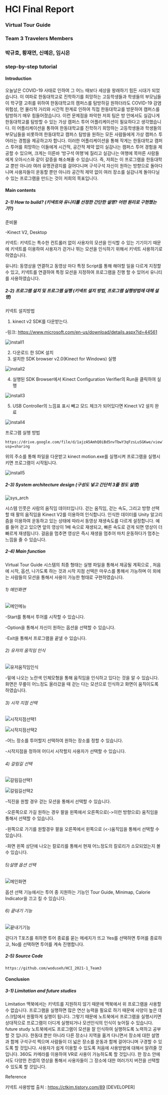 # HCI Final Report
### Virtual Tour Guide

### Team 3 Travelers Members
### 박규호, 황재연, 신예은, 임시은


### step-by-step tutorial

#### Introduction 

오늘날은 COVID-19 사태로 인하여 그 어느 때보다 세상을 왕래하기 힘든 시대가 되었습니다. 이 여파로 한동대학교로 진학하기를 희망하는 고등학생들과 학생들의 부모님들이 학구열 고취를 위하여 한동대학교의 캠퍼스를 탐방하길 원하더라도 COVID-19 감염 위험성, 먼 물리적 거리와 시간적 한계로 인하여 직접 한동대학교를 방문하여 캠퍼스를 탐방하기 매우 힘들어졌습니다.  이런 문제점을 파악한 저희 팀은 방 안에서도 실감나게 한동대학교를 탐방할 수 있는 가상 캠퍼스 투어 어플리케이션이 필요하다고 생각했습니다. 이 어플리케이션을 통하여  한동대학교를 진학하기 희망하는 고등학생들과 학생들의 부모님들을 비롯하여 한동대학교 캠퍼스 탐방을 원하는 모든 사람들에게 가상 캠퍼스 투어라는 경험을 제공하고자 합니다. 
 이러한 어플리케이션을 통해 작게는 한동대학교 캠퍼스 투어를 희망하는 이들에게 시간적, 공간적 제약 없이 실감나는 캠퍼스 투어 경험을 제공할 수 있으며, 크게는 이른바 ‘방구석 여행’에 질리고 실감나는 여행에 목마른 사람들에게 오아시스와 같이 갈증을 해소해줄 수 있습니다. 즉, 저희는 이 프로그램을 한동대학교 뿐만 아니라 여러 유명관광지를 걸어다니며 구석구석 자신이 원하는 방향으로 돌아다니며 사용자들이 운동할 뿐만 아니라 공간적 제약 없이 여러 장소를 실감나게 돌아다닐 수 있는 프로그램을 만드는 것이 저희의 목표입니다.


#### Main contents

##### 2-1) How to build? (키넥트와 유니티를 선정한 간단한 설명? 어떤 원리로 구현했는가?) 

준비물

-Kinect V2, Desktop



키넥트:
키넥트는 특수한 컨트롤러 없이 사용자의 모션을 인식할 수 있는 기기이기 때문에 키넥트를 이용하여 사용자가 걷거나 뛰는 모션을 인식하기 위해서 키넥트 사용하기로 하였습니다. 



유니티:
동영상을 연결하고 동영상 마다 특정 Script를 통해 해야할 일을 다르게 지정할 수 있고, 키넥트를 연결하여 특정 모션을 지정하여 프로그램을 진행 할 수 있어서 유니티를  사용하였습니다.





##### 2-2) 프로그램 설치 및 프로그램 실행 (키넥트 설치 방법, 프로그램 실행방법에 대해 설명)
키넥트 설치방법
1. kinect v2 SDK를 다운받는다. 

-링크: https://www.microsoft.com/en-us/download/details.aspx?id=44561

![install1](https://github.com/pgho8/HCI_final_report/blob/main/images/install1.png)


2. 다운로드 한 SDK 설치
3. 설치한 SDK browser v2.0(Kinect for Windows) 실행 

![install2](https://github.com/pgho8/HCI_final_report/blob/main/images/install2.png)


4. 실행된 SDK Browser에서 Kinect Configuration Verifier의 Run을 클릭하여 실행

![install3](https://github.com/pgho8/HCI_final_report/blob/main/images/install3.png)

5. USB Controller의 느낌표 표시 빼고 모드 체크가 되어있다면 Kinect V2 설치 완료

![install4](https://github.com/pgho8/HCI_final_report/blob/main/images/install4.png)

프로그램 실행 방법

	https://drive.google.com/file/d/1ajzA5AmhQ0iBd5nvTbwY3qFzsLuSGKwe/view?usp=sharing 
	
위의 주소를 통해 파일을 다운받고 kinect motion.exe를 실행시켜 프로그램을 실행시키면 프로그램이 시작됩니다.

![install5](https://github.com/pgho8/HCI_final_report/blob/main/images/install5.png)
	

##### 2-3) System architecture design (구성도 넣고 간단히 3줄 정도 설명)

![sys_arch](https://github.com/pgho8/HCI_final_report/blob/main/images/system_arch.png)

시스템 인풋은 사람의 움직임 데이터입니다. 걷는 움직임, 걷는 속도, 그리고 방향 선택할 때 팔의 움직임을 Kinect V2를 이용하여 인식합니다. 인식한 데이터를 Unity 알고리즘을 이용하여 운동하고 있는 상태에 따라서 동영상 재생속도를 다르게 설정합니다. 예를 들어 걷고 있으면 앞의 영상이 1배 속으로 재생되고, 빠른 속도로 걷게 되면 영상이 더 빠르게 재생됩니다. 걸음을 멈추면 영상은 즉시 재생을 멈추어 마치 운동하다가 멈추는 느낌을 줄 수 있습니다.

##### 2-4) Main function
Virtual Tour Guide 시스템의 최종 형태는 실행 파일을 통해서 제공될 계획으로 , 처음에 시작, 옵션, 나가도록 하는 것과 시작 지점 선택은 마우스를 통해서 가능하며 이 외에는 사람들의 모션을 통해서 사용이 가능한 형태로 구현하였습니다.


###### 1) 메인화면

![메인메뉴](https://github.com/pgho8/HCI_final_report/blob/main/images/HCI_%EB%A9%94%EC%9D%B8%EB%A9%94%EB%89%B4.png)

-Start를 통해서 투어를 시작할 수 있습니다.

-Option을 통해서 자신이 원하는 옵션을 선택할 수 있습니다.

-Exit을 통해서 프로그램을 끝낼 수 있습니다.

###### 2) 유저의 움직임 인식

![유저움직임인식](https://github.com/pgho8/HCI_final_report/blob/main/images/HCI_%EC%9B%80%EC%A7%81%EC%9E%84%EC%9D%B8%EC%8B%9D.png)

 -밑에 나오는 노란색 인체모형을 통해 움직임을 인식하고 있다는 것을 알 수 있습니다. 화면은 무릎이 어느정도 올라갔을 때 걷는 다는 모션으로 인식하고 화면이 움직이도록 하였습니다. 



###### 3) 시작 지점 선택

![시작지점선택1](https://github.com/pgho8/HCI_final_report/blob/main/images/HCI_%EC%8B%9C%EC%9E%91%EC%A7%80%EC%A0%90%EC%84%A0%ED%83%9D1.png)

![시작지점선택2](https://github.com/pgho8/HCI_final_report/blob/main/images/HCI_%EC%8B%9C%EC%9E%91%EC%A7%80%EC%A0%90%EC%84%A0%ED%83%9D2.png)


-어느 장소를 투어할지 선택하여 원하는 장소를 정할 수 있습니다.

-시작지점을 정하여 어디서 시작할지 사용자가 선택할 수 있습니다.





###### 4) 갈림길 선택

![갈림길선택1](https://github.com/pgho8/HCI_final_report/blob/main/images/HCI_%EA%B0%88%EB%A6%BC%EA%B8%B8%EC%84%A0%ED%83%9D1.png)

![갈림길선택2](https://github.com/pgho8/HCI_final_report/blob/main/images/HCI_%EA%B0%88%EB%A6%BC%EA%B8%B8%EC%84%A0%ED%83%9D2.png)


-직진을 원할 경우 걷는 모션을 통해서 선택할 수 있습니다.

-오른쪽으로 가길 원하는 경우 팔을 왼쪽에서 오른쪽으로(->이런 방향으로) 움직임을 통해서 선택할 수 있습니다.

-왼쪽으로 가기를 원할경우 팔을 오른쪽에서 왼쪽으로 (<-)움직임을 통해서 선택할 수 있습니다.

-화면 왼쪽 상단에 나오는 칼로리를 통해서 현재 어느정도의 칼로리가 소모되었는지 볼 수 있습니다.







###### 5)설명 옵션 선택

![메인화면](https://github.com/pgho8/HCI_final_report/blob/main/images/HCI_%EB%A9%94%EC%9D%B8%ED%99%94%EB%A9%B4.png)

옵션 선택 기능에서는 투어 중 지원하는 기능인 Tour Guide, Minimap, Calorie Indicator을 끄고 킬 수 있습니다.


###### 6) 끝내기 기능 

![끝내기기능](https://github.com/pgho8/HCI_final_report/blob/main/images/HCI_%EB%81%9D%EB%82%B4%EA%B8%B0.png)

걷다가 T포즈를 취하면 투어 종료를 묻는 메세지가 뜨고 Yes를 선택하면 투어를 종료하고, No를 선택하면 투어를 계속 진행합니다. 

##### 2-5) Source Code
	https://github.com/woduseh/HCI_2021-1_Team3


#### Conclusion
##### 3-1) Limitation and future studies 
Limitation
맥북에서는 키넥트를 지원하지 않기 때문에 맥북에서 위 프로그램을 사용할 수 없습니다.
프로그램을 실행하면 많은 연산 능력을 필요로 하기 때문에 사양이 높은 데스크탑에서 원활하게 실행이 됩니다. 그렇기 때문에 노트북에서 프로그램을 실행시키면 상대적으로 프로그램이 더디게 실행되거나 모션인식의 인식이 늦어질 수 있습니다.
future study
노트북에서도 프로그램이 모션을 잘 인식하여 실행하도록 노력하고 공부할 것 입니다.
한동대 뿐만 아니라 다른 장소나 지역을 옮겨 다니면서 장소에 대한 설명과 함께 구석구석 찍으며 사람들이 더 넓은 장소를 운동과 함께 걸어다니며 구경할 수 있도록 할 것입니다.
사용자가 쉽게 이용할 수 있도록 처음에 사용방법에 대해서 알려줄 것입니다. 
360도 카메라를 이용하여 VR로 사용이 가능하도록 할 것입니다.
한 장소 안에서도 다양한 컨셉의 영상을 통해서 사용자들이 그 장소에 대한 여러가지 버전을 선택할 수 있도록 할 것입니다.
	


Reference

키넥트 사용방법 출처 : https://ctkim.tistory.com/89 [DEVELOPER]
